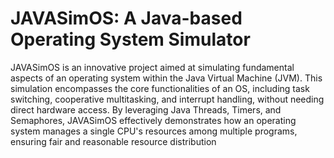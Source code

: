 # JAVASimOS: A Java-based Operating System Simulator
 JAVASimOS is an innovative project aimed at simulating fundamental aspects of an operating system within the Java Virtual Machine (JVM). This simulation encompasses the core functionalities of an OS, including task switching, cooperative multitasking, and interrupt handling, without needing direct hardware access. By leveraging Java Threads, Timers, and Semaphores, JAVASimOS effectively demonstrates how an operating system manages a single CPU's resources among multiple programs, ensuring fair and reasonable resource distribution
